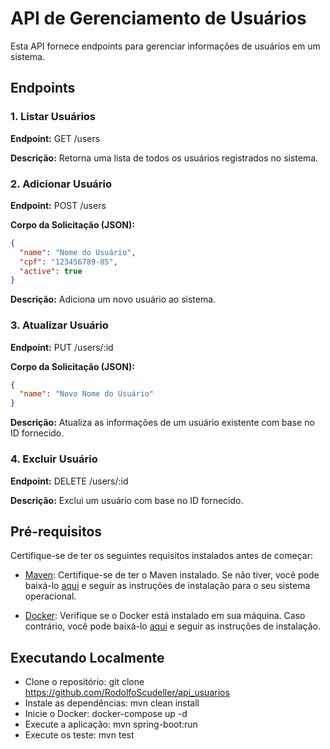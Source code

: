 # API de Gerenciamento de Usuários

Esta API fornece endpoints para gerenciar informações de usuários em um sistema.

## Endpoints

### 1. Listar Usuários

**Endpoint:** GET /users

**Descrição:**
Retorna uma lista de todos os usuários registrados no sistema.

### 2. Adicionar Usuário

**Endpoint:** POST /users

**Corpo da Solicitação (JSON):**
```json
{
  "name": "Nome do Usuário",
  "cpf": "123456789-85",
  "active": true
}
```

**Descrição:**
Adiciona um novo usuário ao sistema.

### 3. Atualizar Usuário

**Endpoint:** PUT /users/:id

**Corpo da Solicitação (JSON):**
```json
{
  "name": "Novo Nome do Usuário"
}
```

**Descrição:**
Atualiza as informações de um usuário existente com base no ID fornecido.

### 4. Excluir Usuário

**Endpoint:** DELETE /users/:id

**Descrição:**
Exclui um usuário com base no ID fornecido.

## Pré-requisitos
Certifique-se de ter os seguintes requisitos instalados antes de começar:

- [Maven](https://downloads.apache.org/maven/): Certifique-se de ter o Maven instalado. Se não tiver, você pode baixá-lo [aqui](https://downloads.apache.org/maven/) e seguir as instruções de instalação para o seu sistema operacional.

- [Docker](https://www.docker.com/products/docker-desktop/): Verifique se o Docker está instalado em sua máquina. Caso contrário, você pode baixá-lo [aqui](https://www.docker.com/products/docker-desktop/) e seguir as instruções de instalação.

## Executando Localmente
- Clone o repositório: git clone https://github.com/RodolfoScudeller/api_usuarios
- Instale as dependências: mvn clean install
- Inicie o Docker: docker-compose up -d
- Execute a aplicação: mvn spring-boot:run
- Execute os teste: mvn test

